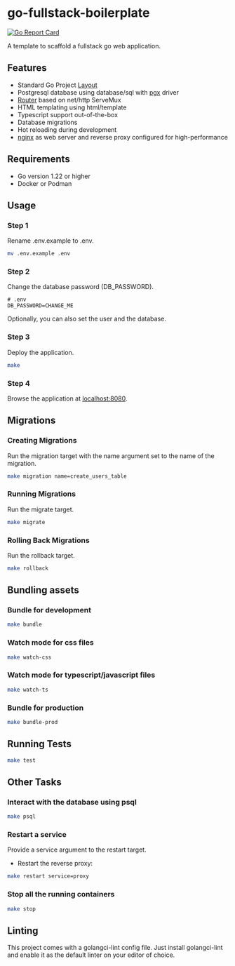 # go-fullstack-boilerplate

[![Go Report Card](https://goreportcard.com/badge/github.com/ferdiebergado/go-fullstack-boilerplate)](https://goreportcard.com/report/github.com/ferdiebergado/go-fullstack-boilerplate)

A template to scaffold a fullstack go web application.

## Features

-   Standard Go Project [Layout](https://github.com/golang-standards/project-layout)
-   Postgresql database using database/sql with [pgx](https://pkg.go.dev/github.com/jackc/pgx/stdlib) driver
-   [Router](https://github.com/ferdiebergado/goexpress) based on net/http ServeMux
-   HTML templating using html/template
-   Typescript support out-of-the-box
-   Database migrations
-   Hot reloading during development
-   [nginx](https://nginx.org/en/) as web server and reverse proxy configured for high-performance

## Requirements

-   Go version 1.22 or higher
-   Docker or Podman

## Usage

### Step 1

Rename .env.example to .env.

```sh
mv .env.example .env
```

### Step 2

Change the database password (DB_PASSWORD).

```.env
# .env
DB_PASSWORD=CHANGE_ME
```

Optionally, you can also set the user and the database.

### Step 3

Deploy the application.

```sh
make
```

### Step 4

Browse the application at [localhost:8080](http://locahost:8080).

## Migrations

### Creating Migrations

Run the migration target with the name argument set to the name of the migration.

```sh
make migration name=create_users_table
```

### Running Migrations

Run the migrate target.

```sh
make migrate
```

### Rolling Back Migrations

Run the rollback target.

```sh
make rollback
```

## Bundling assets

### Bundle for development

```sh
make bundle
```

### Watch mode for css files

```sh
make watch-css
```

### Watch mode for typescript/javascript files

```sh
make watch-ts
```

### Bundle for production

```sh
make bundle-prod
```

## Running Tests

```sh
make test
```

## Other Tasks

### Interact with the database using psql

```sh
make psql
```

### Restart a service

Provide a service argument to the restart target.

-   Restart the reverse proxy:

```sh
make restart service=proxy
```

### Stop all the running containers

```sh
make stop
```

## Linting

This project comes with a golangci-lint config file. Just install golangci-lint and enable it as the default linter on your editor of choice.
